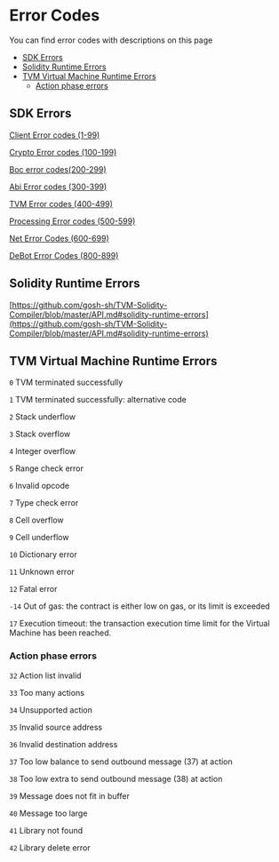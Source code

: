 # Error Codes

You can find error codes with descriptions on this page

* [SDK Errors](error_codes.md#sdk-errors)
* [Solidity Runtime Errors](error_codes.md#solidity-runtime-errors)
* [TVM Virtual Machine Runtime Errors](error_codes.md#tvm-virtual-machine-runtime-errors)
  * [Action phase errors](error_codes.md#action-phase-errors)

## SDK Errors

[Client Error codes (1-99)](https://dev.ackinacki.com/reference/types-and-methods/mod_client#clienterrorcode)

[Crypto Error codes (100-199)](https://dev.ackinacki.com/reference/types-and-methods/mod_crypto#cryptoerrorcode)

[Boc error codes(200-299)](https://dev.ackinacki.com/reference/types-and-methods/mod_boc#bocerrorcode)

[Abi Error codes (300-399)](https://dev.ackinacki.com/reference/types-and-methods/mod_abi#abierrorcode)

[TVM Error codes (400-499)](https://dev.ackinacki.com/reference/types-and-methods/mod_tvm#tvmerrorcode)

[Processing Error codes (500-599)](https://dev.ackinacki.com/reference/types-and-methods/mod_processing#processingerrorcode)

[Net Error Codes (600-699)](https://dev.ackinacki.com/reference/types-and-methods/mod_net#neterrorcode)

[DeBot Error Codes (800-899)](https://dev.ackinacki.com/reference/types-and-methods/mod_debot#deboterrorcode)

## Solidity Runtime Errors

[https://github.com/gosh-sh/TVM-Solidity-Compiler/blob/master/API.md#solidity-runtime-errors](https://github.com/gosh-sh/TVM-Solidity-Compiler/blob/master/API.md#solidity-runtime-errors)

## TVM Virtual Machine Runtime Errors

`0` TVM terminated successfully

`1` TVM terminated successfully: alternative code

`2` Stack underflow

`3` Stack overflow

`4` Integer overflow

`5` Range check error

`6` Invalid opcode

`7` Type check error

`8` Cell overflow

`9` Cell underflow

`10` Dictionary error

`11` Unknown error

`12` Fatal error

`-14` Out of gas: the contract is either low on gas, or its limit is exceeded

`17`  Execution timeout: the transaction execution time limit for the Virtual Machine has been reached.

### Action phase errors

`32` Action list invalid

`33` Too many actions

`34` Unsupported action

`35` Invalid source address

`36` Invalid destination address

`37` Too low balance to send outbound message (37) at action

`38` Too low extra to send outbound message (38) at action

`39` Message does not fit in buffer

`40` Message too large

`41` Library not found

`42` Library delete error
